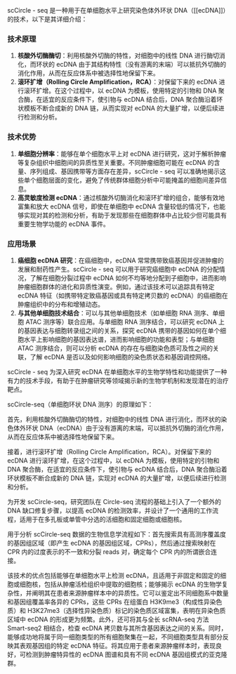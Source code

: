 scCircle - seq 是一种用于在单细胞水平上研究染色体外环状 DNA（[[ecDNA]]）的技术，以下是其详细介绍：

### 技术原理

  

1. **核酸外切酶酶切**：利用核酸外切酶的特性，对细胞中的线性 DNA 进行酶切消化，而环状的 ecDNA 由于其结构特性（没有游离的末端）可以抵抗外切酶的消化作用，从而在反应体系中被选择性地保留下来。
2. **滚环扩增（Rolling Circle Amplification，RCA）**：对保留下来的 ecDNA 进行滚环扩增。在这个过程中，以 ecDNA 为模板，使用特定的引物和 DNA 聚合酶，在适宜的反应条件下，使引物与 ecDNA 结合后，DNA 聚合酶沿着环状模板不断合成新的 DNA 链，从而实现对 ecDNA 的大量扩增，以便后续进行检测和分析。

### 技术优势

  

1. **单细胞分辨率**：能够在单个细胞水平上对 ecDNA 进行研究，这对于解析肿瘤等复杂组织中细胞间的异质性至关重要。不同肿瘤细胞可能在 ecDNA 的含量、序列组成、基因携带等方面存在差异，scCircle - seq 可以准确地揭示这些单个细胞层面的变化，避免了传统群体细胞分析中可能掩盖的细胞间差异信息。
2. **高灵敏度检测 ecDNA**：通过核酸外切酶消化和滚环扩增的组合，能够有效地富集和放大 ecDNA 信号，即使在单细胞中 ecDNA 含量较低的情况下，也能够实现对其的检测和分析，有助于发现那些在细胞群体中占比较少但可能具有重要生物学功能的 ecDNA 事件。

### 应用场景

  

1. **癌细胞 ecDNA 研究**：在癌细胞中，ecDNA 常常携带致癌基因并促进肿瘤的发展和耐药性产生。scCircle - seq 可以用于研究癌细胞中 ecDNA 的分配情况，了解在细胞分裂过程中 ecDNA 如何不均等地分配到子细胞中，进而影响肿瘤细胞群体的进化和异质性演变。例如，通过该技术可以追踪具有特定 ecDNA 特征（如携带特定致癌基因或具有特定拷贝数的 ecDNA）的癌细胞在肿瘤组织中的分布和增殖动态。
2. **与其他单细胞技术结合**：可以与其他单细胞技术（如单细胞 RNA 测序、单细胞 ATAC 测序等）联合应用。与单细胞 RNA 测序结合，可以研究 ecDNA 上的基因表达与细胞转录组之间的关系，探究 ecDNA 携带的基因如何在单个细胞水平上影响细胞的基因表达谱，进而影响细胞的功能和表型；与单细胞 ATAC 测序结合，则可以分析 ecDNA 的存在与细胞染色质可及性之间的关联，了解 ecDNA 是否以及如何影响细胞的染色质状态和基因调控网络。

  

scCircle - seq 为深入研究 ecDNA 在单细胞水平的生物学特性和功能提供了一种有力的技术手段，有助于在肿瘤研究等领域揭示新的生物学机制和发现潜在的治疗靶点。


scCircle-seq（单细胞环状 DNA 测序）的原理如下：

  

首先，利用核酸外切酶酶切的特性，对细胞中的线性 DNA 进行消化，而环状的染色体外环状 DNA（ecDNA）由于没有游离的末端，可以抵抗外切酶的消化作用，从而在反应体系中被选择性地保留下来。

  

接着，进行滚环扩增（Rolling Circle Amplification，RCA）。对保留下来的 ecDNA 进行滚环扩增，在这个过程中，以 ecDNA 为模板，使用特定的引物和 DNA 聚合酶，在适宜的反应条件下，使引物与 ecDNA 结合后，DNA 聚合酶沿着环状模板不断合成新的 DNA 链，实现对 ecDNA 的大量扩增，以便后续进行检测和分析。

  

为开发 scCircle-seq，研究团队在 Circle-seq 流程的基础上引入了一个额外的 DNA 缺口修复步骤，以提高 ecDNA 的检测效率，并设计了一个通用的工作流程，适用于在多孔板或单管中分选的活细胞和固定细胞或细胞核。

  

用于分析 scCircle-seq 数据的生物信息学流程如下：首先搜索具有高测序覆盖度的基因组区域（即产生 ecDNA 的基因组区域，CPRs），然后通过搜索映射在 CPR 内的过度表示的不一致和分裂 reads 对，确定每个 CPR 内的所谓嵌合连接。

  

该技术的优点包括能够在单细胞水平上检测 ecDNA，且适用于非固定和固定的细胞或细胞核，包括从肿瘤活检组织中提取的细胞核；能够揭示 ecDNA 的生物学复杂性，并阐明其在患者来源肿瘤样本中的异质性。它可以鉴定出不同细胞系中数量和基因组覆盖率各异的 CPRs，这些 CPRs 在组蛋白 H3K9me3（构成性异染色质）和 H3K27me3（选择性异染色质）标记的染色质区域富集，表明在异染色质区域中 ecDNA 的形成更为频繁。此外，还可将其与全长 scRNA-seq 方法 Smart-seq2 相结合，检查 ecDNA 拷贝数与其所含基因表达之间的关系。同时，能够成功地将属于同一细胞类型的所有细胞聚集在一起，不同细胞类型具有部分反映其表观基因组的特定 ecDNA 特征。将其应用于患者来源肿瘤样本时，表现良好，可检测到肿瘤特异性的 ecDNA 图谱和具有不同 ecDNA 基因组模式的亚克隆群。
